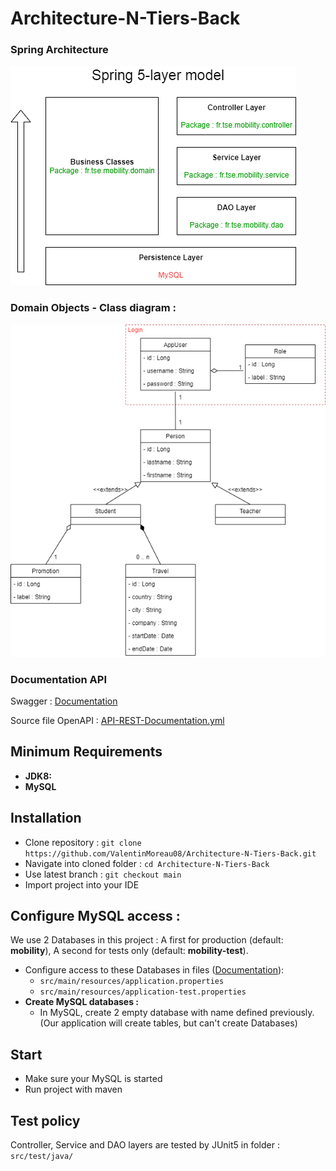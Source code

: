 # Architecture-N-Tiers-Back

### Spring Architecture
![alt text](SpringArchi.png)

### Domain Objects - Class diagram :
![alt text](ClassDiagram.png)


### Documentation API
Swagger : [Documentation](https://app.swaggerhub.com/apis-docs/ValentinMoreau08/Architecture-N-Tiers/1.0.0)

Source file OpenAPI : [API-REST-Documentation.yml](API-REST-Documentation.yml)

## Minimum Requirements
* **JDK8:**
* **MySQL**


## Installation
- Clone repository : `git clone https://github.com/ValentinMoreau08/Architecture-N-Tiers-Back.git`
- Navigate into cloned folder : `cd Architecture-N-Tiers-Back`
- Use latest branch : `git checkout main`
- Import project into your IDE

    
## Configure MySQL access :
We use 2 Databases in this project : A first for production (default: **mobility**), A second for tests only (default: **mobility-test**).
   
- Configure access to these Databases in files ([Documentation](https://gist.github.com/memory-lovers/4132241df38456642ad888634caee5c6)):
  - `src/main/resources/application.properties`
  - `src/main/resources/application-test.properties`
- **Create MySQL databases :**
  - In MySQL, create 2 empty database with name defined previously. (Our application will create tables, but can't create Databases)

## Start
- Make sure your MySQL is started
- Run project with maven

## Test policy
Controller, Service and DAO layers are tested by JUnit5 in folder : `src/test/java/`
